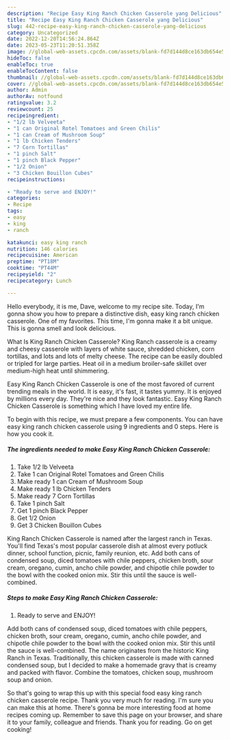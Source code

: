 ```yaml
---
description: "Recipe Easy King Ranch Chicken Casserole yang Delicious"
title: "Recipe Easy King Ranch Chicken Casserole yang Delicious"
slug: 442-recipe-easy-king-ranch-chicken-casserole-yang-delicious
category: Uncategorized
date: 2022-12-20T14:56:24.864Z
date: 2023-05-23T11:20:51.358Z
image: //global-web-assets.cpcdn.com/assets/blank-fd7d144d8ce163db654e5a02c40b08a2775adb7897d16e4062681dc7e1b2800f.png
hideToc: false
enableToc: true
enableTocContent: false
thumbnail: //global-web-assets.cpcdn.com/assets/blank-fd7d144d8ce163db654e5a02c40b08a2775adb7897d16e4062681dc7e1b2800f.png
cover: //global-web-assets.cpcdn.com/assets/blank-fd7d144d8ce163db654e5a02c40b08a2775adb7897d16e4062681dc7e1b2800f.png
author: Admin
authorAv: notfound
ratingvalue: 3.2
reviewcount: 25
recipeingredient:
- "1/2 lb Velveeta"
- "1 can Original Rotel Tomatoes and Green Chilis"
- "1 can Cream of Mushroom Soup"
- "1 lb Chicken Tenders"
- "7 Corn Tortillas"
- "1 pinch Salt"
- "1 pinch Black Pepper"
- "1/2 Onion"
- "3 Chicken Bouillon Cubes"
recipeinstructions:

- "Ready to serve and ENJOY!"
categories:
- Recipe
tags:
- easy
- king
- ranch

katakunci: easy king ranch 
nutrition: 146 calories
recipecuisine: American
preptime: "PT18M"
cooktime: "PT44M"
recipeyield: "2"
recipecategory: Lunch

---
```



Hello everybody, it is me, Dave, welcome to my recipe site. Today, I'm gonna show you how to prepare a distinctive dish, easy king ranch chicken casserole. One of my favorites. This time, I'm gonna make it a bit unique. This is gonna smell and look delicious.

What Is King Ranch Chicken Casserole? King Ranch casserole is a creamy and cheesy casserole with layers of white sauce, shredded chicken, corn tortillas, and lots and lots of melty cheese. The recipe can be easily doubled or tripled for large parties. Heat oil in a medium broiler-safe skillet over medium-high heat until shimmering.

Easy King Ranch Chicken Casserole is one of the most favored of current trending meals in the world. It is easy, it's fast, it tastes yummy. It is enjoyed by millions every day. They're nice and they look fantastic. Easy King Ranch Chicken Casserole is something which I have loved my entire life.


To begin with this recipe, we must prepare a few components. You can have easy king ranch chicken casserole using 9 ingredients and 0 steps. Here is how you cook it.

<!--inarticleads1-->

##### The ingredients needed to make Easy King Ranch Chicken Casserole:

1. Take 1/2 lb Velveeta
1. Take 1 can Original Rotel Tomatoes and Green Chilis
1. Make ready 1 can Cream of Mushroom Soup
1. Make ready 1 lb Chicken Tenders
1. Make ready 7 Corn Tortillas
1. Take 1 pinch Salt
1. Get 1 pinch Black Pepper
1. Get 1/2 Onion
1. Get 3 Chicken Bouillon Cubes


King Ranch Chicken Casserole is named after the largest ranch in Texas. You&#39;ll find Texas&#39;s most popular casserole dish at almost every potluck dinner, school function, picnic, family reunion, etc. Add both cans of condensed soup, diced tomatoes with chile peppers, chicken broth, sour cream, oregano, cumin, ancho chile powder, and chipotle chile powder to the bowl with the cooked onion mix. Stir this until the sauce is well-combined. 

<!--inarticleads2-->

##### Steps to make Easy King Ranch Chicken Casserole:


1. Ready to serve and ENJOY!

Add both cans of condensed soup, diced tomatoes with chile peppers, chicken broth, sour cream, oregano, cumin, ancho chile powder, and chipotle chile powder to the bowl with the cooked onion mix. Stir this until the sauce is well-combined. The name originates from the historic King Ranch in Texas. Traditionally, this chicken casserole is made with canned condensed soup, but I decided to make a homemade gravy that is creamy and packed with flavor. Combine the tomatoes, chicken soup, mushroom soup and onion. 

So that's going to wrap this up with this special food easy king ranch chicken casserole recipe. Thank you very much for reading. I'm sure you can make this at home. There's gonna be more interesting food at home recipes coming up. Remember to save this page on your browser, and share it to your family, colleague and friends. Thank you for reading. Go on get cooking!
